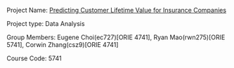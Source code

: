 Project Name: [Predicting Customer Lifetime Value for Insurance Companies](https://github.com/Corfish123/ORIE4741FinalProject)

Project type: Data Analysis

Group Members: Eugene Choi(ec727)[ORIE 4741], Ryan Mao(rwn275)[ORIE 5741], Corwin Zhang(csz9)[ORIE 4741]

Course Code: 5741
